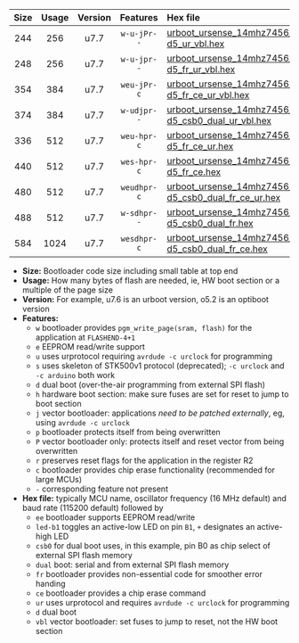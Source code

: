 |Size|Usage|Version|Features|Hex file|
|:-:|:-:|:-:|:-:|:--|
|244|256|u7.7|`w-u-jPr--`|[urboot_ursense_14mhz7456_115200bps_led-d5_ur_vbl.hex](https://raw.githubusercontent.com/stefanrueger/urboot.hex/main/boards/ursense/fcpu_14mhz7456/115200_bps/urboot_ursense_14mhz7456_115200bps_led-d5_ur_vbl.hex)|
|248|256|u7.7|`w-u-jpr--`|[urboot_ursense_14mhz7456_115200bps_led-d5_fr_ur_vbl.hex](https://raw.githubusercontent.com/stefanrueger/urboot.hex/main/boards/ursense/fcpu_14mhz7456/115200_bps/urboot_ursense_14mhz7456_115200bps_led-d5_fr_ur_vbl.hex)|
|354|384|u7.7|`weu-jPr-c`|[urboot_ursense_14mhz7456_115200bps_ee_led-d5_fr_ce_ur_vbl.hex](https://raw.githubusercontent.com/stefanrueger/urboot.hex/main/boards/ursense/fcpu_14mhz7456/115200_bps/urboot_ursense_14mhz7456_115200bps_ee_led-d5_fr_ce_ur_vbl.hex)|
|374|384|u7.7|`w-udjpr--`|[urboot_ursense_14mhz7456_115200bps_led-d5_csb0_dual_ur_vbl.hex](https://raw.githubusercontent.com/stefanrueger/urboot.hex/main/boards/ursense/fcpu_14mhz7456/115200_bps/urboot_ursense_14mhz7456_115200bps_led-d5_csb0_dual_ur_vbl.hex)|
|336|512|u7.7|`weu-hpr-c`|[urboot_ursense_14mhz7456_115200bps_ee_led-d5_fr_ce_ur.hex](https://raw.githubusercontent.com/stefanrueger/urboot.hex/main/boards/ursense/fcpu_14mhz7456/115200_bps/urboot_ursense_14mhz7456_115200bps_ee_led-d5_fr_ce_ur.hex)|
|440|512|u7.7|`wes-hpr-c`|[urboot_ursense_14mhz7456_115200bps_ee_led-d5_fr_ce.hex](https://raw.githubusercontent.com/stefanrueger/urboot.hex/main/boards/ursense/fcpu_14mhz7456/115200_bps/urboot_ursense_14mhz7456_115200bps_ee_led-d5_fr_ce.hex)|
|480|512|u7.7|`weudhpr-c`|[urboot_ursense_14mhz7456_115200bps_ee_led-d5_csb0_dual_fr_ce_ur.hex](https://raw.githubusercontent.com/stefanrueger/urboot.hex/main/boards/ursense/fcpu_14mhz7456/115200_bps/urboot_ursense_14mhz7456_115200bps_ee_led-d5_csb0_dual_fr_ce_ur.hex)|
|488|512|u7.7|`w-sdhpr--`|[urboot_ursense_14mhz7456_115200bps_led-d5_csb0_dual_fr.hex](https://raw.githubusercontent.com/stefanrueger/urboot.hex/main/boards/ursense/fcpu_14mhz7456/115200_bps/urboot_ursense_14mhz7456_115200bps_led-d5_csb0_dual_fr.hex)|
|584|1024|u7.7|`wesdhpr-c`|[urboot_ursense_14mhz7456_115200bps_ee_led-d5_csb0_dual_fr_ce.hex](https://raw.githubusercontent.com/stefanrueger/urboot.hex/main/boards/ursense/fcpu_14mhz7456/115200_bps/urboot_ursense_14mhz7456_115200bps_ee_led-d5_csb0_dual_fr_ce.hex)|

- **Size:** Bootloader code size including small table at top end
- **Usage:** How many bytes of flash are needed, ie, HW boot section or a multiple of the page size
- **Version:** For example, u7.6 is an urboot version, o5.2 is an optiboot version
- **Features:**
  + `w` bootloader provides `pgm_write_page(sram, flash)` for the application at `FLASHEND-4+1`
  + `e` EEPROM read/write support
  + `u` uses urprotocol requiring `avrdude -c urclock` for programming
  + `s` uses skeleton of STK500v1 protocol (deprecated); `-c urclock` and `-c arduino` both work
  + `d` dual boot (over-the-air programming from external SPI flash)
  + `h` hardware boot section: make sure fuses are set for reset to jump to boot section
  + `j` vector bootloader: applications *need to be patched externally*, eg, using `avrdude -c urclock`
  + `p` bootloader protects itself from being overwritten
  + `P` vector bootloader only: protects itself and reset vector from being overwritten
  + `r` preserves reset flags for the application in the register R2
  + `c` bootloader provides chip erase functionality (recommended for large MCUs)
  + `-` corresponding feature not present
- **Hex file:** typically MCU name, oscillator frequency (16 MHz default) and baud rate (115200 default) followed by
  + `ee` bootloader supports EEPROM read/write
  + `led-b1` toggles an active-low LED on pin `B1`, `+` designates an active-high LED
  + `csb0` for dual boot uses, in this example, pin B0 as chip select of external SPI flash memory
  + `dual` boot: serial and from external SPI flash memory
  + `fr` bootloader provides non-essential code for smoother error handing
  + `ce` bootloader provides a chip erase command
  + `ur` uses urprotocol and requires `avrdude -c urclock` for programming
  + `d` dual boot
  + `vbl` vector bootloader: set fuses to jump to reset, not the HW boot section
